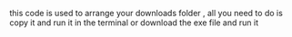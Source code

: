 this code is used to arrange your downloads folder , all you need to do is copy it and run it in the terminal or download the exe file and run it
